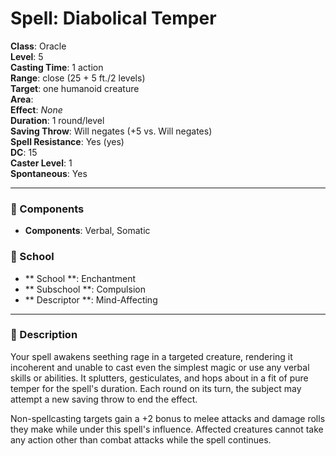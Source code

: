 
# Spell: Diabolical Temper
**Class**: Oracle  
**Level**: 5  
**Casting Time**: 1 action  
**Range**: close (25 + 5 ft./2 levels)  
**Target**: one humanoid creature  
**Area**:   
**Effect**: _None_  
**Duration**: 1 round/level  
**Saving Throw**: Will negates (+5 vs. Will negates)  
**Spell Resistance**: Yes (yes)  
**DC**: 15  
**Caster Level**: 1  
**Spontaneous**: Yes

---

### 🔮 Components
- **Components**: Verbal, Somatic

### 🏫 School
- ** School **: Enchantment
- ** Subschool **: Compulsion
- ** Descriptor **: Mind-Affecting
---

### 📜 Description
Your spell awakens seething rage in a targeted creature, rendering it incoherent and unable to cast even the simplest magic or use any verbal skills or abilities. It splutters, gesticulates, and hops about in a fit of pure temper for the spell's duration. Each round on its turn, the subject may attempt a new saving throw to end the effect.

Non-spellcasting targets gain a +2 bonus to melee attacks and damage rolls they make while under this spell's influence. Affected creatures cannot take any action other than combat attacks while the spell continues.
